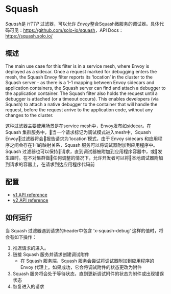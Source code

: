 # Squash

*Squash*是 *HTTP* 过滤器，可以允许 *Envoy*整合Squash微服务的调试器。具体代码可见：<https://github.com/solo-io/squash>，API Docs：<https://squash.solo.io/>

## 概述

The main use case for this filter is in a service mesh, where Envoy is deployed as a sidecar. Once a request marked for debugging enters the mesh, the Squash Envoy filter reports its ‘location’ in the cluster to the Squash server - as there is a 1-1 mapping between Envoy sidecars and application containers, the Squash server can find and attach a debugger to the application container. The Squash filter also holds the request until a debugger is attached (or a timeout occurs). This enables developers (via Squash) to attach a native debugger to the container that will handle the request, before the request arrive to the application code, without any changes to the cluster.

这种过滤器主要使用场景是在service mesh中，Envoy发布如sidecar。在 Squash 集群服务中，当一个请求标记为调试模式进入mesh中，Squash Envoy过滤器将会报告请求为‘location’模式，由于 Envoy sidecars 和应用程序之间会存在1-1的映射关系，Squash 服务可以将调试器附加到应用程序中。Squash 过滤器也可以保持请求，直到调试器被附加到应用程序容器中，或发生超时。在不对集群做任何调整的情况下，允许开发者可以将本地调试器附加到请求的容器上，在请求到达应用程序代码前

## 配置

- [v1 API reference](https://www.envoyproxy.io/docs/envoy/latest/api-v1/http_filters/squash_filter#config-http-filters-squash-v1)
- [v2 API reference](https://www.envoyproxy.io/docs/envoy/latest/api-v2/config/filter/http/squash/v2/squash.proto#envoy-api-msg-config-filter-http-squash-v2-squash)

## 如何运行

当 Squash 过滤器遇到请求的header中包含 ‘x-squash-debug’ 这样的值时，将会有如下操作：

1. 推迟请求的进入。
2. 链接 Squash 服务并请求创建调试附件
   - 在 Squash 服务端，Squash 服务会尝试将调试器附加到应用程序的 Envoy 代理上。如果成功，它会将调试附件的状态更改为附件
3. Squash 服务将会处于等待状态，直到更新调试附件的状态为附件或出现错误状态
4. 恢复进入的请求
